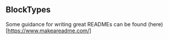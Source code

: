 ## BlockTypes

Some guidance for writing great READMEs can be found (here)[https://www.makeareadme.com/]
